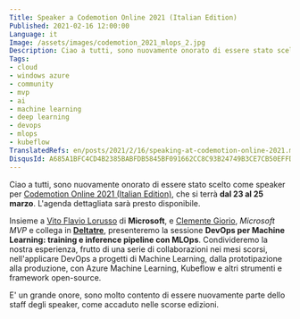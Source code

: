 ```yaml
---
Title: Speaker a Codemotion Online 2021 (Italian Edition)
Published: 2021-02-16 12:00:00
Language: it
Image: /assets/images/codemotion_2021_mlops_2.jpg
Description: Ciao a tutti, sono nuovamente onorato di essere stato scelto come speaker per Codemotion Online 2021 (Italian Edition). Insieme a Clemente Giorio, mio collega in Deltatre e Microsoft MVP, e Vito Flavio Lorusso di Microsoft, presenteremo una sessione su MLOps con Azure Machine Learning e Kubeflow, frutto di una serie di collaborazioni nei mesi scorsi. Condivideremo la nostra esperienza nell'applicare DevOps a progetti di Machine Learning, dalla prototipazione alla produzione, con Azure Machine Learning, Kubeflow e altri strumenti e framework open-source. E' un grande onore, sono molto contento di essere nuovamente parte dello staff degli speaker, come accaduto nelle edizioni passate di Codemotion.
Tags:
- cloud
- windows azure
- community
- mvp
- ai
- machine learning
- deep learning
- devops
- mlops
- kubeflow
TranslatedRefs: en/posts/2021/2/16/speaking-at-codemotion-online-2021.md
DisqusId: A685A1BFC4CD4B2385BABFDB5845BF091662CC8C93B24749B3CE7CB50EFFD824
---
```

Ciao a tutti, sono nuovamente onorato di essere stato scelto come speaker per <a href="https://events.codemotion.com/conferences/online/2021/online-tech-conference-italian-edition-spring/" target="_blank">Codemotion Online 2021 (Italian Edition)</a>, che si terr&agrave; **dal 23 al 25 marzo**. L'agenda dettagliata sar&agrave; presto disponibile.

Insieme a <a href="https://www.linkedin.com/in/vito-flavio-lorusso-a993203/" target="_blank">Vito Flavio Lorusso</a> di **Microsoft**, e <a href="https://www.linkedin.com/in/clemente-giorio-03a61811/" target="_blank">Clemente Giorio</a>, *Microsoft MVP* e collega in <a href="https://www.deltatre.com" target="_blank">**Deltatre**</a>, presenteremo la sessione **DevOps per Machine Learning: training e inference pipeline con MLOps**. Condivideremo la nostra esperienza, frutto di una serie di collaborazioni nei mesi scorsi, nell'applicare DevOps a progetti di Machine Learning, dalla prototipazione alla produzione, con Azure Machine Learning, Kubeflow e altri strumenti e framework open-source.

E' un grande onore, sono molto contento di essere nuovamente parte dello staff degli speaker, come accaduto nelle scorse edizioni.
